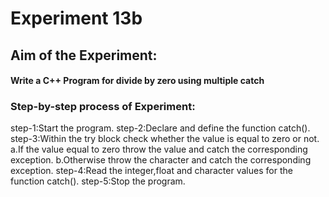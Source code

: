 # Experiment 13b
## Aim of the Experiment:
#### Write a C++ Program for divide by zero using multiple catch
### Step-by-step process of Experiment:
step-1:Start the program.
step-2:Declare and define the function catch().
step-3:Within the try block check whether the value is equal to zero or not.
   a.If  the value equal to zero throw the value and catch the corresponding exception.
   b.Otherwise throw the character and catch the corresponding exception.
step-4:Read the integer,float and character values for the function catch().
step-5:Stop the program.

